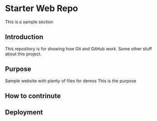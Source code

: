 # Starter Web Repo

This is a sample section 

## Introduction

This repository is for showing how Git and GitHub work.
Some other stuff about this project.

## Purpose

Sample website with plenty of files for demos
This is the purpose

## How to contrinute

## Deployment